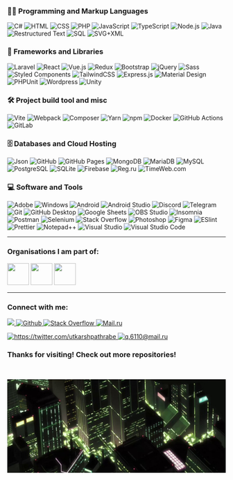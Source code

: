 ### :woman_technologist: Programming and Markup Languages

<p>
    <img alt="C#" src="https://custom-icon-badges.demolab.com/badge/C%23-68217A.svg?logo=cs2&logoColor=white" />
    <img alt="HTML" src="https://img.shields.io/badge/HTML-E34F26.svg?logo=html5&logoColor=white" />
    <img alt="CSS" src="https://img.shields.io/badge/CSS-1572B6.svg?logo=css3&logoColor=white" />
    <img alt="PHP" src="https://img.shields.io/badge/PHP-777BB4.svg?logo=php&logoColor=white" />
    <img alt="JavaScript" src="https://img.shields.io/badge/JavaScript-F7DF1E.svg?logo=javascript&logoColor=black" />
    <img alt="TypeScript" src="https://img.shields.io/badge/TypeScript-007ACC.svg?logo=typescript&logoColor=white" />
    <img alt="Node.js" src="https://img.shields.io/badge/Node.js-43853D.svg?logo=node.js&logoColor=white" />
    <img alt="Java" src="https://custom-icon-badges.demolab.com/badge/Java-007396.svg?logo=java&logoColor=white" />
    <img alt="Restructured Text" src="https://img.shields.io/badge/Restructured Text-3a4148.svg?logo=readthedocs&logoColor=white" />
    <img alt="SQL" src="https://custom-icon-badges.demolab.com/badge/SQL-025E8C.svg?logo=database&logoColor=white" />
    <img alt="SVG+XML" src="https://img.shields.io/badge/SVG%2BXML-e0982c.svg?logo=svg&logoColor=white" />
</p>

### 🧰 Frameworks and Libraries

<p>
    <img alt="Laravel" src="https://img.shields.io/badge/-Laravel-F23529?logo=Laravel&logoColor=white" />
    <img alt="React" src="https://img.shields.io/badge/-React-45b8d8?logo=react&logoColor=white" />
    <img alt="Vue.js" src="https://img.shields.io/badge/Vue.js-4FC08D?logo=vuedotjs&logoColor=fff" />
    <img alt="Redux" src="https://img.shields.io/badge/-Redux-764ABC?logo=redux&logoColor=white" />
    <img alt="Bootstrap" src="https://img.shields.io/badge/Bootstrap-7952B3.svg?logo=bootstrap&logoColor=white" />
    <img alt="jQuery" src="https://img.shields.io/badge/jQuery-0769AD.svg?logo=jquery&logoColor=white" />
    <img alt="Sass" src="https://img.shields.io/badge/-Sass-CC6699?logo=sass&logoColor=white" />
    <img alt="Styled Components" src="https://img.shields.io/badge/-Styled_Components-db7092?logo=styled-components&logoColor=white" />
    <img alt="TailwindCSS" src="https://img.shields.io/badge/-Tailwind%20CSS-37A59F?logo=tailwind-css&logoColor=white" />
    <img alt="Express.js" src="https://img.shields.io/badge/Express.js-404d59.svg?logo=express&logoColor=white" />
    <img alt="Material Design" src="https://img.shields.io/badge/Material%20Design-0081CB.svg?logo=material-design&logoColor=white" />
    <img alt="PHPUnit" src="https://custom-icon-badges.demolab.com/badge/PHPUnit-366488.svg?logo=test-tube&logoColor=white" />
    <img alt="Wordpress" src="https://img.shields.io/badge/Wordpress-21759B?logo=wordpress&logoColor=white" />
    <img alt="Unity" src="https://img.shields.io/badge/Unity-%23000000.svg?logo=unity&logoColor=white" />
</p>

### 🛠️ Project build tool and misc

<p>
    <img alt="Vite" src="https://img.shields.io/badge/-Vite-%23646CFF?logo=vite&logoColor=white" />
    <img alt="Webpack" src="https://img.shields.io/badge/-Webpack-2B3A42?logo=webpack&logoColor=white" />
    <img alt="Composer" src="https://img.shields.io/badge/Composer-885630?logo=composer&logoColor=fff" />
    <img alt="Yarn" src="https://img.shields.io/badge/Yarn-2C8EBB?logo=yarn&logoColor=fff" />
    <img alt="npm" src="https://img.shields.io/badge/-NPM-CB3837?logo=npm&logoColor=white" />
    <img alt="Docker" src="https://img.shields.io/badge/-Docker-46a2f1?logo=docker&logoColor=white" />
    <img alt="GitHub Actions" src="https://img.shields.io/badge/-Github_Actions-2088FF?logo=github-actions&logoColor=white" />
    <img alt="GitLab" src="https://img.shields.io/badge/-GitLab-FCA121?logo=gitlab" />
</p>

### 🗄️ Databases and Cloud Hosting

<p>
    <img alt="Json" src="https://img.shields.io/badge/json-5E5C5C?style=flat&logo=json&logoColor=white" />
    <img alt="GitHub" src="https://img.shields.io/badge/-GitHub-181717?logo=github" />
    <img alt="GitHub Pages" src="https://img.shields.io/badge/GitHub%20Pages-327FC7.svg?logo=github&logoColor=white" />
    <img alt="MongoDB" src ="https://img.shields.io/badge/MongoDB-4ea94b.svg?logo=mongodb&logoColor=white" />
    <img alt="MariaDB" src ="https://img.shields.io/badge/MariaDB-003545.svg?logo=mariadb&logoColor=white" />
    <img alt="MySQL" src="https://img.shields.io/badge/MySQL-4479A1.svg?logo=mysql&logoColor=white" />
    <img alt="PostgreSQL" src ="https://img.shields.io/badge/PostgreSQL-316192.svg?logo=postgresql&logoColor=white" />
    <img alt="SQLite" src ="https://img.shields.io/badge/SQLite-07405e.svg?logo=sqlite&logoColor=white" />
    <img alt="Firebase" src ="https://img.shields.io/badge/Firebase-039BE5?logo=Firebase&logoColor=white" />
    <img alt="Reg.ru" src="https://custom-icon-badges.demolab.com/badge/Reg.ru-0668C0.svg?logo=google-cloud&logoColor=white" />
    <img alt="TimeWeb.com" src="https://custom-icon-badges.demolab.com/badge/TimeWeb.com-4E749E.svg?logo=google-cloud&logoColor=white" />
</p>

### 💻 Software and Tools

<p>
    <img alt="Adobe" src="https://img.shields.io/badge/Adobe-FF0000.svg?logo=adobe&logoColor=white" />
    <img alt="Windows" src="https://custom-icon-badges.demolab.com/badge/Windows-0078D6?logo=windows11&logoColor=white" />
    <img alt="Android" src="https://img.shields.io/badge/Android-3DDC84?logo=android&logoColor=white" />
    <img alt="Android Studio" src="https://img.shields.io/badge/Android%20Studio-008678.svg?logo=android-studio&logoColor=white" />
    <img alt="Discord" src="https://img.shields.io/badge/-Discord-5865F2.svg?logo=discord&logoColor=white" />
    <img alt="Telegram" src="https://img.shields.io/badge/Telegram-2CA5E0?logo=telegram&logoColor=white" />
    <img alt="Git" src="https://img.shields.io/badge/Git-F05033.svg?logo=git&logoColor=white" />
    <img alt="GitHub Desktop" src="https://img.shields.io/badge/GitHub%20Desktop-8034A9.svg?logo=github&logoColor=white" />
    <img alt="Google Sheets" src="https://img.shields.io/badge/Sheets-34A853.svg?logo=google%20sheets&logoColor=white" />
    <img alt="OBS Studio" src="https://img.shields.io/badge/-OBS-302E31?logo=obs-studio&logoColor=white" />
    <img alt="Insomnia" src="https://img.shields.io/badge/-Insomnia-5849BE?logo=insomnia&logoColor=white" />
    <img alt="Postman" src="https://img.shields.io/badge/Postman-FF6C37?logo=postman&logoColor=white" />
    <img alt="Selenium" src="https://img.shields.io/static/v1?label=&message=Selenium&color=43B02A&logo=selenium&logoColor=white" />
    <img alt="Stack Overflow" src="https://img.shields.io/badge/-Stack%20Overflow-FE7A16?logo=stack-overflow&logoColor=white" />
    <img alt="Photoshop" src="https://img.shields.io/badge/Adobe%20Photoshop-31A8FF?style=flat&logo=Adobe%20Photoshop&logoColor=black" />
    <img alt="Figma" src="https://img.shields.io/badge/Figma-F24E1E?style=flat&logo=figma&logoColor=white" />
    <img alt="ESlint" src="https://img.shields.io/badge/-ESLint-%234B32C3?logo=eslint" />
    <img alt="Prettier" src="https://img.shields.io/badge/-Prettier-%23F7B93E?logo=prettier&logoColor=ffffff" />
    <img alt="Notepad++" src="https://img.shields.io/badge/Notepad++-90E59A.svg?&logo=notepad%2b%2b&logoColor=black" />
    <img alt="Visual Studio" src="https://custom-icon-badges.demolab.com/badge/Visual%20Studio-5C2D91.svg?&logo=visual-studio&logoColor=white" />
    <img alt="Visual Studio Code" src="https://custom-icon-badges.demolab.com/badge/Visual%20Studio%20Code-0078d7.svg?logo=vsc&logoColor=white" />
</p>

---

### Organisations I am part of:

<p>
    <img width= "50" height= "50" src= "https://avatars.githubusercontent.com/u/66388388?s=88&v=4" />
    <img width= "50" height= "50" src= "https://avatars.githubusercontent.com/u/35373879?s=60&v=4" />
    <img width= "50" height= "50" src= "https://avatars.githubusercontent.com/u/87652881?s=200&v=4" />
</p>

---

### Connect with me:

<p>
    <a href="https://t.me/moepoi" target="_blank">
        <img src="https://img.shields.io/badge/Telegram-%40moepoi-28a8ea" />
    </a>
    <a href="#">
        <img alt="Github" src="http://img.shields.io/badge/-@veffo-black?logo=github&link=https://github.com/Defcon27/" />
    </a>
    <a href="#">
        <img alt="Stack Overflow" src="https://img.shields.io/badge/-Stack%20Overflow-FE7A16?logo=stack-overflow&logoColor=white" />
    </a>
    <a href="#">
        <img alt="Mail.ru" src="https://img.shields.io/badge/-Mail.ru-d14836?logo=Gmail&logoColor=white&link=mailto:q.6110@mail.ru" />
    </a>
</p>

<p>
    <a href="https://twitter.com/utkarshpathrabe" target="_blank">
        <img width="30" height="30" src="https://www.vectorlogo.zone/logos/twitter/twitter-official.svg" alt="https://twitter.com/utkarshpathrabe" />
    </a>
    <a href="mailto:q.6110@mail.ru">
        <img width="30" height="30" src="https://www.vectorlogo.zone/logos/gmail/gmail-icon.svg" alt="q.6110@mail.ru" />
    </a>
</p>

<!--
<p align="center">This <i>README</i> file is generated <b>every 3 hours</b>!</br>Last refresh: Friday, 20 December, 01:03 CET<br /><a href="https://medium.com/@th.guibert/how-to-create-a-self-updating-readme-md-for-your-github-profile-f8b05744ca91">Create your own here!</a></p>
-->

### Thanks for visiting! Check out more repositories!

<br />

<p>
    <img alt="Json" src="assets/images/footer.jpg" />
</p>
